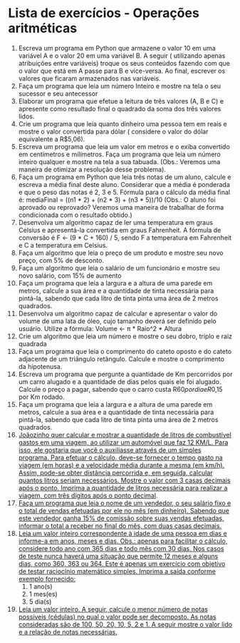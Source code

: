 # Lista de exercícios - Operações aritméticas

1. Escreva um programa em Python que armazene o valor 10 em uma variável A e o valor 20 em uma variável B. A seguir (
   utilizando apenas atribuições entre variáveis) troque os seus conteúdos fazendo com que o valor que está em A passe
   para B e vice-versa. Ao final, escrever os valores que ficaram armazenados nas variáveis.
2. Faça um programa que leia um número Inteiro e mostre na tela o seu sucessor e seu antecessor
3. Elaborar um programa que efetue a leitura de três valores (A, B e C) e apresente como resultado final o quadrado
   da soma dos três valores lidos.
4. Crie um programa que leia quanto dinheiro uma pessoa tem em reais e mostre o valor convertida para dólar (
   considere o valor do dólar equivalente a R$5,06).
5. Escreva um programa que leia um valor em metros e o exiba convertido em centímetros e milímetros.
   Faça um programa que leia um número inteiro qualquer e mostre na tela a sua tabuada. (Obs.: Veremos uma maneira
   de otimizar a resolução desse problema).
6. Faça um programa em Python que leia três notas de um aluno, calcule e escreva a média final deste aluno.
   Considerar que a média é ponderada e que o peso das notas é 2, 3 e 5. Fórmula para o cálculo da média final
   é: mediaFinal = ((n1 * 2) + (n2 * 3) + (n3 * 5))/10 (Obs.: O aluno foi aprovado ou reprovado? Veremos uma maneira
   de trabalhar de forma condicionada com o resultado obtido.)
7. Desenvolva um algoritmo capaz de ler uma temperatura em graus Celsius e apresentá-la convertida em graus
   Fahrenheit. A fórmula de conversão é F ← (9 * C + 160) / 5, sendo F a temperatura em Fahrenheit e C a temperatura em
   Celsius.
8. Faça um algoritmo que leia o preço de um produto e mostre seu novo preço, com 5% de desconto.
9. Faça um algoritmo que leia o salário de um funcionário e mostre seu novo salário, com 15% de aumento
10. Faça um programa que leia a largura e a altura de uma parede em metros, calcule a sua área e a quantidade de
    tinta necessária para pintá-la, sabendo que cada litro de tinta pinta uma área de 2 metros quadrados.
11. Desenvolva um algoritmo capaz de calcular e apresentar o valor do volume de uma lata de óleo, cujo tamanho deverá
    ser definido pelo usuário. Utilize a fórmula: Volume ← π * Raio^2 * Altura
12. Crie um algoritmo que leia um número e mostre o seu dobro, triplo e raiz quadrada
13. Faça um programa que leia o comprimento do cateto oposto e do cateto adjacente de um triângulo retângulo. Calcule
    e mostre o comprimento da hipotenusa.
14. Escreva um programa que pergunte a quantidade de Km percorridos por um carro alugado e a quantidade de dias pelos
    quais ele foi alugado. Calcule o preço a pagar, sabendo que o carro custa R$60 por dia e R$0,15 por Km rodado.
15. Faça um programa que leia a largura e a altura de uma parede em metros, calcule a sua área e a quantidade de
    tinta necessária para pintá-la, sabendo que cada litro de tinta pinta uma área de 2 metros quadrados.
16. [Joãozinho quer calcular e mostrar a quantidade de litros de combustível gastos em uma viagem, ao utilizar um
    automóvel que faz 12 KM/L. Para isso, ele gostaria que você o auxiliasse através de um simples programa. Para
    efetuar o cálculo, deve-se fornecer o tempo gasto na viagem (em horas) e a velocidade média durante a mesma (em
    km/h). Assim,
    pode-se obter distância percorrida e, em seguida, calcular quantos litros seriam necessários. Mostre o valor com
    3 casas decimais após o ponto. Imprima a quantidade de litros necessária para realizar a viagem, com três dígitos
    após o ponto decimal](https://www.beecrowd.com.br/judge/pt/problems/view/1017).
17. [Faça um programa que leia o nome de um vendedor, o seu salário fixo e o total de vendas efetuadas por ele no
    mês (em    dinheiro). Sabendo que este vendedor ganha 15% de comissão sobre suas vendas efetuadas, informar o total a
    receber no    final do mês, com duas casas decimais.](https://www.beecrowd.com.br/judge/pt/problems/view/1009)
18. [Leia um valor inteiro correspondente à idade de uma pessoa em dias e informe-a em anos, meses e dias. Obs.:
    apenas para facilitar o cálculo, considere todo ano com 365 dias e todo mês com 30 dias. Nos casos de teste nunca
    haverá uma situação que permite 12 meses e alguns dias, como 360, 363 ou 364. Este é apenas um exercício com
    objetivo de testar raciocínio matemático simples. Imprima a saída conforme exemplo fornecido:](https://www.beecrowd.com.br/judge/pt/problems/view/1020)
    1. 1 ano(s)
    2. 1 mes(es)
    3. 5 dia(s)
19. [Leia um valor inteiro. A seguir, calcule o menor número de notas possíveis (cédulas) no qual o valor pode ser
    decomposto. As notas consideradas são de 100, 50, 20, 10, 5, 2 e 1. A seguir mostre o valor lido e a relação de
    notas necessárias.](https://www.beecrowd.com.br/judge/pt/problems/view/1018)
